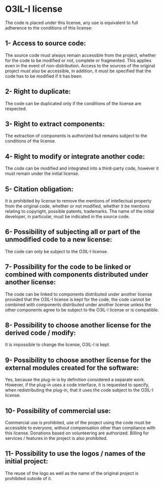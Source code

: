 # O3IL-I license

The code is placed under this license, any use is equivalent to full adherence to the conditions of this license:

1- Access to source code:
-
The source code must always remain accessible from the project, whether for the code to be modified or not, complete or fragmented. This applies even in the event of non-distribution. Access to the sources of the original project must also be accessible, in addition, it must be specified that the code has to be modified if it has been.

2- Right to duplicate:
-
The code can be duplicated only if the conditions of the license are respected.

3- Right to extract components:
-
The extraction of components is authorized but remains subject to the conditions of the license.

4- Right to modify or integrate another code:
-
The code can be modified and integrated into a third-party code, however it must remain under the initial license.

5- Citation obligation:
-
It is prohibited by license to remove the mentions of intellectual property from the original code, whether or not modified, whether it be mentions relating to copyright, possible patents, trademarks. The name of the initial developer, in particular, must be indicated in the source code.

6- Possibility of subjecting all or part of the unmodified code to a new license:
-
The code can only be subject to the O3IL-I license.

7- Possibility for the code to be linked or combined with components distributed under another license:
-
The code can be linked to components distributed under another license provided that the O3IL-I license is kept for the code, the code cannot be combined with components distributed under another license unless the other components agree to be subject to the O3IL-I license or is compatible.

8- Possibility to choose another license for the derived code / modify:
-
It is impossible to change the license, O3IL-I is kept.

9- Possibility to choose another license for the external modules created for the software:
-
Yes, because the plug-in is by definition considered a separate work. However, if the plug-in uses a code interface, it is requested to specify, when redistributing the plug-in, that it uses the code subject to the O3IL-I license.

10- Possibility of commercial use:
-
Commercial use is prohibited, use of the project using the code must be accessible to everyone, without compensation other than compliance with this license. Donations based on volunteering are authorized. Billing for services / features in the project is also prohibited.

11- Possibility to use the logos / names of the initial project:
-
The reuse of the logo as well as the name of the original project is prohibited outside of it.
